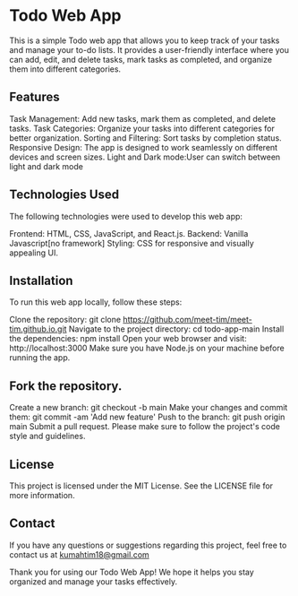 # Todo Web App
This is a simple Todo web app that allows you to keep track of your tasks and manage your to-do lists. It provides a user-friendly interface where you can add, edit, and delete tasks, mark tasks as completed, and organize them into different categories.

## Features
Task Management: Add new tasks, mark them as completed, and delete tasks.
Task Categories: Organize your tasks into different categories for better organization.
Sorting and Filtering: Sort tasks by completion status. 
Responsive Design: The app is designed to work seamlessly on different devices and screen sizes.
Light and Dark mode:User can switch between light and dark mode

## Technologies Used
The following technologies were used to develop this web app:

Frontend: HTML, CSS, JavaScript, and React.js.
Backend: Vanilla Javascript[no framework]
Styling: CSS for responsive and visually appealing UI.

## Installation
To run this web app locally, follow these steps:

Clone the repository: git clone https://github.com/meet-tim/meet-tim.github.io.git
Navigate to the project directory: cd todo-app-main
Install the dependencies: npm install
Open your web browser and visit: http://localhost:3000
Make sure you have Node.js on your machine before running the app.



## Fork the repository.
Create a new branch: git checkout -b main
Make your changes and commit them: git commit -am 'Add new feature'
Push to the branch: git push origin main
Submit a pull request.
Please make sure to follow the project's code style and guidelines.

## License
This project is licensed under the MIT License. See the LICENSE file for more information.

## Contact
If you have any questions or suggestions regarding this project, feel free to contact us at kumahtim18@gmail.com

Thank you for using our Todo Web App! We hope it helps you stay organized and manage your tasks effectively.




